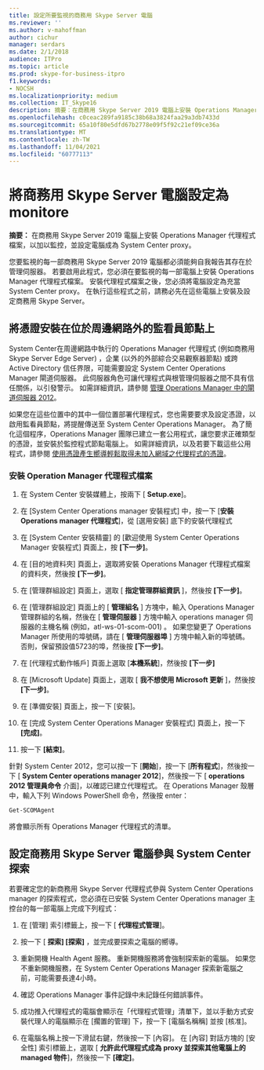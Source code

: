 ```yaml
---
title: 設定所要監視的商務用 Skype Server 電腦
ms.reviewer: ''
ms.author: v-mahoffman
author: cichur
manager: serdars
ms.date: 2/1/2018
audience: ITPro
ms.topic: article
ms.prod: skype-for-business-itpro
f1.keywords:
- NOCSH
ms.localizationpriority: medium
ms.collection: IT_Skype16
description: 摘要：在商務用 Skype Server 2019 電腦上安裝 Operations Manager 代理程式檔案，以加以監控，並設定電腦成為 System Center proxy。
ms.openlocfilehash: c0ceac289fa9185c38b68a3824faa29a3db7433d
ms.sourcegitcommit: 65a10f80e5dfd67b2778e09f5f92c21ef09ce36a
ms.translationtype: MT
ms.contentlocale: zh-TW
ms.lasthandoff: 11/04/2021
ms.locfileid: "60777113"
---
```

# <a name="configure-the-skype-for-business-server-computers-to-monitore"></a>將商務用 Skype Server 電腦設定為 monitore

**摘要：** 在商務用 Skype Server 2019 電腦上安裝 Operations Manager 代理程式檔案，以加以監控，並設定電腦成為 System Center proxy。

您要監視的每一部商務用 Skype Server 2019 電腦都必須能夠自我報告其存在於管理伺服器。 若要啟用此程式，您必須在要監視的每一部電腦上安裝 Operations Manager 代理程式檔案。 安裝代理程式檔案之後，您必須將電腦設定為充當 System Center proxy。 在執行這些程式之前，請務必先在這些電腦上安裝及設定商務用 Skype Server。

## <a name="installing-a-certificate-on-a-watcher-node-located-outside-the-perimeter-network"></a>將憑證安裝在位於周邊網路外的監看員節點上
<a name="watcher_node_outside"> </a>

System Center在周邊網路中執行的 Operations Manager 代理程式 (例如商務用 Skype Server Edge Server) ，企業 (以外的外部綜合交易觀察器節點) 或跨 Active Directory 信任界限，可能需要設定 System Center Operations Manager 閘道伺服器。 此伺服器角色可讓代理程式與根管理伺服器之間不具有信任關係，以引發警示。 如需詳細資訊，請參閱 [管理 Operations Manager 中的閘道伺服器 2012](/previous-versions/system-center/system-center-2012-R2/hh212823(v=sc.12))。

如果您在這些位置中的其中一個位置部署代理程式，您也需要要求及設定憑證，以啟用監看員節點，將提醒傳送至 System Center Operations Manager。 為了簡化這個程序，Operations Manager 團隊已建立一套公用程式，讓您要求正確類型的憑證，並安裝於監控程式節點電腦上。 如需詳細資訊，以及若要下載這些公用程式，請參閱 [使用憑證產生嚮導輕鬆取得未加入網域之代理程式的憑證](https://techcommunity.microsoft.com/t5/system-center-blog/obtaining-certificates-for-non-domain-joined-agents-made-easy/ba-p/340467)。

### <a name="installing-the-operation-manager-agent-files"></a>安裝 Operation Manager 代理程式檔案

1. 在 System Center 安裝媒體上，按兩下 [ **Setup.exe**]。

2. 在 [System Center Operations manager 安裝程式] 中，按一下 [**安裝 Operations manager 代理程式**]，從 [選用安裝] 底下的安裝代理程式

3. 在 [System Center 安裝精靈] 的 [歡迎使用 System Center Operations Manager 安裝程式] 頁面上，按 **[下一步]**。

4. 在 [目的地資料夾] 頁面上，選取將安裝 Operations Manager 代理程式檔案的資料夾，然後按 **[下一步]**。

5. 在 [管理群組設定] 頁面上，選取 [ **指定管理群組資訊** ]，然後按 **[下一步]**。

6. 在 [管理群組設定] 頁面上的 [ **管理組名** ] 方塊中，輸入 Operations Manager 管理群組的名稱，然後在 [ **管理伺服器** ] 方塊中輸入 operations manager 伺服器的主機名稱 (例如，atl-ws-01-scom-001) 。 如果您變更了 Operations Manager 所使用的埠號碼，請在 [ **管理伺服器埠** ] 方塊中輸入新的埠號碼。 否則，保留預設值5723的埠，然後按 **[下一步]**。

7. 在 [代理程式動作帳戶] 頁面上選取 [**本機系統**]，然後按 **[下一步]**

8. 在 [Microsoft Update] 頁面上，選取 [ **我不想使用 Microsoft 更新** ]，然後按 **[下一步]**。

9. 在 [準備安裝] 頁面上，按一下 [安裝]。

10. 在 [完成 System Center Operations Manager 安裝程式] 頁面上，按一下 **[完成]**。

11. 按一下 **[結束]**。

針對 System Center 2012，您可以按一下 [**開始**]，按一下 [**所有程式**]，然後按一下 [ **System Center operations manager 2012**]，然後按一下 [ **operations 2012 管理員命令** 介面]，以確認已建立代理程式。 在 Operations Manager 殼層中，輸入下列 Windows PowerShell 命令，然後按 enter：
```PowerShell
Get-SCOMAgent
```

將會顯示所有 Operations Manager 代理程式的清單。
## <a name="configuring-the-skype-for-business-server-computer-to-participate-in-system-center-discovery"></a>設定商務用 Skype Server 電腦參與 System Center 探索
<a name="watcher_node_outside"> </a>

若要確定您的新商務用 Skype Server 代理程式參與 System Center Operations manager 的探索程式，您必須在已安裝 System Center Operations manager 主控台的每一部電腦上完成下列程式：

1. 在 [管理] 索引標籤上，按一下 [ **代理程式管理**]。

2. 按一下 [ **探索] [探索]** ，並完成要探索之電腦的嚮導。

3. 重新開機 Health Agent 服務。 重新開機服務將會強制探索新的電腦。 如果您不重新開機服務，在 System Center Operations Manager 探索新電腦之前，可能需要長達4小時。

4. 確認 Operations Manager 事件記錄中未記錄任何錯誤事件。

5. 成功推入代理程式的電腦會顯示在「代理程式管理」清單下，並以手動方式安裝代理人的電腦顯示在 [擱置的管理] 下，按一下 [電腦名稱稱] 並按 [核准]。

6. 在電腦名稱上按一下滑鼠右鍵，然後按一下 [內容]。 在 [內容] 對話方塊的 [安全性] 索引標籤上，選取 [ **允許此代理程式成為 proxy 並探索其他電腦上的 managed 物件**]，然後按一下 **[確定]**。